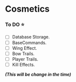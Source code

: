 # Cosmetics
### **To DO** :star:

- [ ] Database Storage.
- [ ] BaseCommands.
- [ ] Wing Effect.
- [ ] Bow Trails.
- [ ] Player Trails.
- [ ] Kill Effects. 

__*(This will be change in the time)*__
